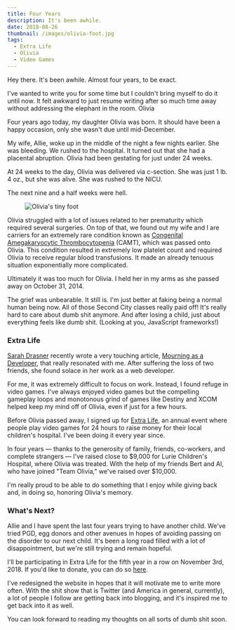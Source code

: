```yaml
---
title: Four Years
description: It's been awhile.
date: 2018-08-26
thumbnail: /images/olivia-foot.jpg
tags:
  - Extra Life
  - Olivia
  - Video Games
---
```

Hey there. It's been awhile. Almost four years, to be exact.

I've wanted to write you for some time but I couldn't bring myself to do it until now. It felt awkward to just resume writing after so much time away without addressing the elephant in the room.
Olivia

Four years ago today, my daughter Olivia was born. It should have been a happy occasion, only she wasn't due until mid-December.

My wife, Allie, woke up in the middle of the night a few nights earlier. She was bleeding. We rushed to the hospital. It turned out that she had a placental abruption. Olivia had been gestating for just under 24 weeks.

At 24 weeks to the day, Olivia was delivered via c-section. She was just 1 lb. 4 oz., but she was alive. She was rushed to the NICU.

The next nine and a half weeks were hell.

<figure class="ma-float-right">

![Olivia's tiny foot](/images/olivia-foot.jpg)

</figure>

Olivia struggled with a lot of issues related to her prematurity which required several surgeries. On top of that, we found out my wife and I are carriers for an extremely rare condition known as [Congenital Amegakaryocytic Thrombocytopenia](https://en.wikipedia.org/wiki/Congenital_amegakaryocytic_thrombocytopenia) (CAMT), which was passed onto Olivia. This condition resulted in extremely low platelet count and required Olivia to receive regular blood transfusions. It made an already tenuous situation exponentially more complicated.

Ultimately it was too much for Olivia. I held her in my arms as she passed away on October 31, 2014.

The grief was unbearable. It still is. I'm just better at faking being a normal human being now. All of those Second City classes really paid off! It's really hard to care about dumb shit anymore. And after losing a child, just about everything feels like dumb shit. (Looking at you, JavaScript frameworks!)

<h3 class="ma-heading-3">Extra Life</h3>

[Sarah Drasner](https://twitter.com/sarah_edo) recently wrote a very touching article, [Mourning as a Developer](https://medium.com/@sarah_edo/mourning-as-a-developer-8adf9969f531), that really resonated with me. After suffering the loss of two friends, she found solace in her work as a web developer.

For me, it was extremely difficult to focus on work. Instead, I found refuge in video games. I've always enjoyed video games but the compelling gameplay loops and monotonous grind of games like Destiny and XCOM helped keep my mind off of Olivia, even if just for a few hours.

Before Olivia passed away, I signed up for [Extra Life](https://www.extra-life.org/), an annual event where people play video games for 24 hours to raise money for their local children's hospital. I've been doing it every year since.

In four years — thanks to the generosity of family, friends, co-workers, and complete strangers — I've raised close to $9,000 for Lurie Children's Hospital, where Olivia was treated. With the help of my friends Bert and Al, who have joined "Team Olivia," we've raised over $10,000.

I'm really proud to be able to do something that I enjoy while giving back and, in doing so, honoring Olivia's memory.

<h3 class="ma-heading-3">What's Next?</h3>

Allie and I have spent the last four years trying to have another child. We've tried PGD, egg donors and other avenues in hopes of avoiding passing on the disorder to our next child. It's been a long road filled with a lot of disappointment, but we're still trying and remain hopeful.

I'll be participating in Extra Life for the fifth year in a row on November 3rd, 2018. If you'd like to donate, you can do so [here](https://www.extra-life.org/index.cfm?fuseaction=donordrive.participant&participantID=304352).

I've redesigned the website in hopes that it will motivate me to write more often. With the shit show that is Twitter (and America in general, currently), a lot of people I follow are getting back into blogging, and it's inspired me to get back into it as well.

You can look forward to reading my thoughts on all sorts of dumb shit soon.